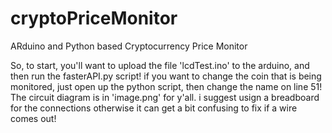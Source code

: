 # cryptoPriceMonitor
ARduino and Python based Cryptocurrency Price Monitor

So, to start, you'll want to upload the file 'lcdTest.ino' to the arduino, and then run the fasterAPI.py script! if you want to change the coin that is being monitored, just open up the python script, then change the name on line 51!
The circuit diagram is in 'image.png' for y'all. i suggest usign a breadboard for the connections otherwise it can get a bit confusing to fix if a wire comes out!
